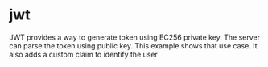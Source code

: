 # jwt
JWT provides a way to generate token using EC256 private key. The server can parse the token using public key.
This example shows that use case.
It also adds a custom claim to identify the user
